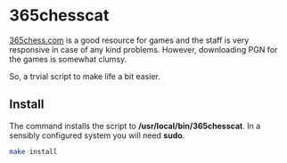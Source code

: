 # 365chesscat

[365chess.com](https://www.365chess.com/) is a good resource for games and
the staff is very responsive in case of any kind problems. However,
downloading PGN for the games is somewhat clumsy.

So, a trvial script to make life a bit easier.

## Install

The command installs the script to **/usr/local/bin/365chesscat**. In a
sensibly configured system you will need **sudo**.

```bash
make install
```
